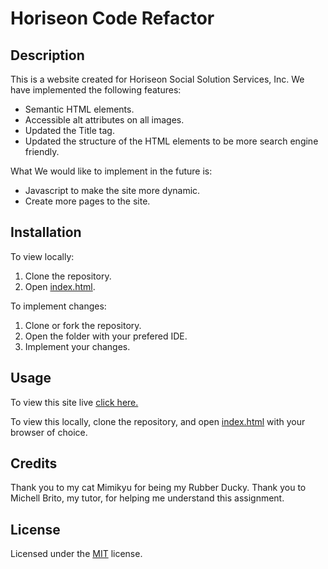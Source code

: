 # Horiseon Code Refactor

## Description 

This is a website created for Horiseon Social Solution Services, Inc.
We have implemented the following features:
* Semantic HTML elements.
* Accessible alt attributes on all images.
* Updated the Title tag.
* Updated the structure of the HTML elements to be more search engine friendly.

What We would like to implement in the future is:
* Javascript to make the site more dynamic.
* Create more pages to the site.

## Installation

To view locally:
1. Clone the repository.
2. Open [index.html](index.html).

To implement changes:
1. Clone or fork the repository.
2. Open the folder with your prefered IDE.
3. Implement your changes.

## Usage 

To view this site live [click here.](https://shelb-doc.github.io/horiseon-code-refactor/)

To view this locally, clone the repository, and open [index.html](index.html) with your browser of choice.

## Credits

Thank you to my cat Mimikyu for being my Rubber Ducky.
Thank you to Michell Brito, my tutor, for helping me understand this assignment.


## License

Licensed under the [MIT](LICENSE.txt) license.
